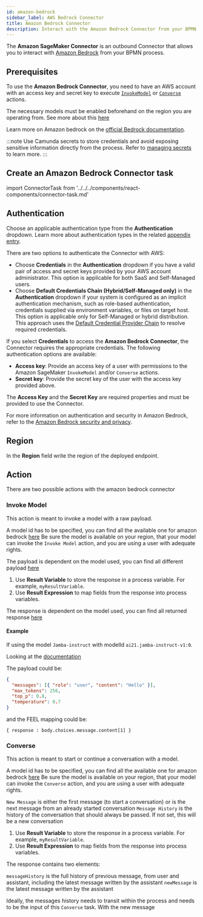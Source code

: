 ```yaml
---
id: amazon-bedrock
sidebar_label: AWS Bedrock Connector
title: Amazon Bedrock Connector
description: Interact with the Amazon Bedrock Connector from your BPMN process.
---
```


The **Amazon SageMaker Connector** is an outbound Connector that allows you to interact with
[Amazon Bedrock](https://aws.amazon.com/bedrock/) from your BPMN process.

## Prerequisites

To use the **Amazon Bedrock Connector**, you need to have an AWS account with an access key and secret key to
execute [`InvokeModel`](https://docs.aws.amazon.com/bedrock/latest/APIReference/API_runtime_InvokeModel.html) or
[`Converse`](https://docs.aws.amazon.com/bedrock/latest/APIReference/API_runtime_Converse.html) actions.

The necessary models must be enabled beforehand on the region you are operating from. See more about
this [here](https://docs.aws.amazon.com/bedrock/latest/userguide/model-access.html)

Learn more on Amazon bedrock on
the [official Bedrock documentation](https://docs.aws.amazon.com/bedrock/latest/userguide/what-is-bedrock.html).

:::note
Use Camunda secrets to store credentials and avoid exposing sensitive information directly from the process. Refer
to [managing secrets](/components/console/manage-clusters/manage-secrets.md) to learn more.
:::

## Create an Amazon Bedrock Connector task

import ConnectorTask from '../../../components/react-components/connector-task.md'

<ConnectorTask/>

## Authentication

Choose an applicable authentication type from the **Authentication** dropdown. Learn more about authentication types in
the related [appendix entry](#aws-authentication-types).

There are two options to authenticate the Connector with AWS:

- Choose **Credentials** in the **Authentication** dropdown if you have a valid pair of access and secret keys provided
  by your AWS account administrator. This option is applicable for both SaaS and Self-Managed users.
- Choose **Default Credentials Chain (Hybrid/Self-Managed only)** in the **Authentication** dropdown if your system is
  configured as an implicit authentication mechanism, such as role-based authentication, credentials supplied via
  environment variables, or files on target host. This option is applicable only for Self-Managed or hybrid
  distribution. This approach uses
  the [Default Credential Provider Chain](https://docs.aws.amazon.com/sdk-for-java/v1/developer-guide/credentials.html)
  to resolve required credentials.

If you select **Credentials** to access the **Amazon Bedrock Connector**, the Connector requires the appropriate
credentials. The following authentication options are available:

- **Access key**: Provide an access key of a user with permissions to the Amazon SageMaker `InvokeModel`
  and/or `Converse` actions.
- **Secret key**: Provide the secret key of the user with the access key provided above.

The **Access Key** and the **Secret Key** are required properties and must be provided to use the Connector.

For more information on authentication and security in Amazon Bedrock, refer to
the [Amazon Bedrock security and privacy](https://aws.amazon.com/bedrock/security-compliance/).

## Region

In the **Region** field write the region of the deployed endpoint.

## Action

There are two possible actions with the amazon bedrock connector

### Invoke Model

This action is meant to invoke a model with a raw payload.

A model id has to be specified, you can find all the available one for amazon
bedrock [here](https://docs.aws.amazon.com/bedrock/latest/userguide/model-ids.html)
Be sure the model is available on your region, that your model can invoke the `Invoke Model` action, and you are using a user with adequate rights.

The payload is dependent on the model used, you can find all different
payload [here](https://docs.aws.amazon.com/bedrock/latest/userguide/model-parameters.html)

1. Use **Result Variable** to store the response in a process variable. For example, `myResultVariable`.
2. Use **Result Expression** to map fields from the response into process variables.

The response is dependent on the model used, you can find all returned
response [here](https://docs.aws.amazon.com/bedrock/latest/userguide/model-parameters.html)

#### Example

If using the model `Jamba-instruct` with modelId `ai21.jamba-instruct-v1:0`.

Looking at the [documentation](https://docs.aws.amazon.com/bedrock/latest/userguide/model-parameters-jamba.html)

The payload could be:

```json
{
  "messages": [{ "role": "user", "content": "Hello" }],
  "max_tokens": 256,
  "top_p": 0.8,
  "temperature": 0.7
}
```

and the FEEL mapping could be:

```
{ response : body.choices.message.content[1] }
```

### Converse

This action is meant to start or continue a conversation with a model.

A model id has to be specified, you can find all the available one for amazon
bedrock [here](https://docs.aws.amazon.com/bedrock/latest/userguide/model-ids.html)
Be sure the model is available on your region, that your model can invoke the `Converse` action, and you are using a user with adequate rights.

`New Message` is either the first message (to start a conversation) or is the next message from an already started conversation
`Message History` is the history of the conversation that should always be passed. If not set, this will be a new conversation

1. Use **Result Variable** to store the response in a process variable. For example, `myResultVariable`.
2. Use **Result Expression** to map fields from the response into process variables.

The response contains two elements:

`messageHistory` is the full history of previous message, from user and assistant, including the latest message written by the assistant
`newMessage` is the latest message written by the assistant

Ideally, the messages history needs to transit within the process and needs to be the input of this `Converse` task.
With the new message
